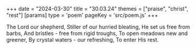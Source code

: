 +++
date = "2024-03-30"
title = "30.03.24"
themes = ["praise", "christ", "rest"]
[params]
  type = 'poem'
  pageKey = 'src/poem.js'
+++

The Lord our shepherd,
Stiller of our hurried bleating,
He set us free from barbs,
And bristles - free from rigid troughs,
To open meadows new and greener,
By crystal waters - our refreshing,
To enter His rest.

